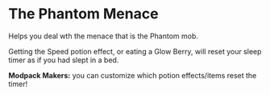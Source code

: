 # The Phantom Menace

Helps you deal wth the menace that is the Phantom mob.

Getting the Speed potion effect, or eating a Glow Berry, will reset your sleep timer as if you had slept in a bed.

**Modpack Makers:** you can customize which potion effects/items reset the timer!
